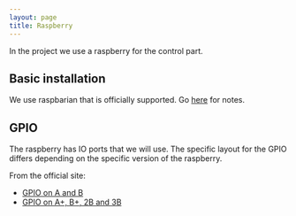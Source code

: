 ```yaml
---
layout: page
title: Raspberry
---
```


In the project we use a raspberry for the control part.

Basic installation
--------------------

We use raspbarian that is officially supported. Go [here](installing_raspberry.html) for notes.


GPIO
------

The raspberry has IO ports that we will use. The specific layout for the GPIO differs depending on the specific version of the raspberry.

From the official site:

* [GPIO on A and B](https://www.raspberrypi.org/documentation/usage/gpio/README.md)
* [GPIO on A+, B+, 2B and 3B](https://www.raspberrypi.org/documentation/usage/gpio-plus-and-raspi2/README.md)
